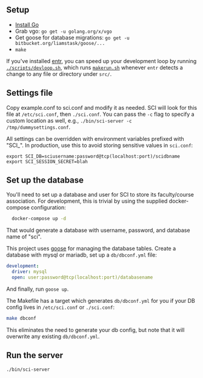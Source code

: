 Setup
--

- [Install Go](https://golang.org/dl/)
- Grab vgo: `go get -u golang.org/x/vgo`
- Get goose for database migrations: `go get -u bitbucket.org/liamstask/goose/...`
- `make`

If you've installed [entr](http://www.entrproject.org/), you can speed up your
development loop by running [`./scripts/devloop.sh`](./scripts/devloop.sh),
which runs [`makerun.sh`](./scripts/makerun.sh) whenever `entr` detects a
change to any file or directory under `src/`.

Settings file
---

Copy example.conf to sci.conf and modify it as needed.  SCI will look for this
file at `/etc/sci.conf`, then `./sci.conf`.  You can pass the `-c` flag to
specify a custom location as well, e.g., `./bin/sci-server -c /tmp/dummysettings.conf`.

All settings can be overridden with environment variables prefixed with "SCI_".
In production, use this to avoid storing sensitive values in `sci.conf`:

    export SCI_DB=sciusername:password@tcp(localhost:port)/scidbname
    export SCI_SESSION_SECRET=blah

Set up the database
---

You'll need to set up a database and user for SCI to store its faculty/course
association.  For development, this is trivial by using the supplied
docker-compose configuration:

```bash
  docker-compose up -d
```

That would generate a database with username, password, and database name of "sci".

This project uses [goose](https://bitbucket.org/liamstask/goose) for managing
the database tables.  Create a database with mysql or mariadb, set up a
`db/dbconf.yml` file:

```yaml
development:
  driver: mysql
  open: user:password@tcp(localhost:port)/databasename
```

And finally, run `goose up`.

The Makefile has a target which generates `db/dbconf.yml` for you if your DB
config lives in `/etc/sci.conf` or `./sci.conf`:

```bash
make dbconf
```

This eliminates the need to generate your db config, but note that it will
overwrite any existing `db/dbconf.yml`.

Run the server
---

```bash
./bin/sci-server
```
